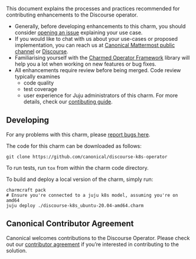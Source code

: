 This document explains the processes and practices recommended for contributing enhancements to the Discourse operator.

* Generally, before developing enhancements to this charm, you should consider [opening an issue](https://github.com/canonical/discourse-k8s-operator/issues) explaining your use case.
* If you would like to chat with us about your use-cases or proposed implementation, you can reach us at [Canonical Mattermost public channel](https://chat.charmhub.io/charmhub/channels/charm-dev) or [Discourse](https://discourse.charmhub.io/).
* Familiarising yourself with the [Charmed Operator Framework](https://juju.is/docs/sdk) library will help you a lot when working on new features or bug fixes.
* All enhancements require review before being merged. Code review typically examines
  * code quality
  * test coverage
  * user experience for Juju administrators of this charm.
For more details, check our [contibuting guide](https://github.com/canonical/is-charms-contributing-guide/blob/main/CONTRIBUTING.md).

## Developing

For any problems with this charm, please [report bugs here](https://github.com/canonical/discourse-k8s-operator/issues).

The code for this charm can be downloaded as follows:

```
git clone https://github.com/canonical/discourse-k8s-operator
```

To run tests, run `tox` from within the charm code directory.

To build and deploy a local version of the charm, simply run:

```
charmcraft pack
# Ensure you're connected to a juju k8s model, assuming you're on amd64
juju deploy ./discourse-k8s_ubuntu-20.04-amd64.charm
```
## Canonical Contributor Agreement

Canonical welcomes contributions to the Discourse Operator. Please check out our [contributor agreement](https://ubuntu.com/legal/contributors) if you’re interested in contributing to the solution.